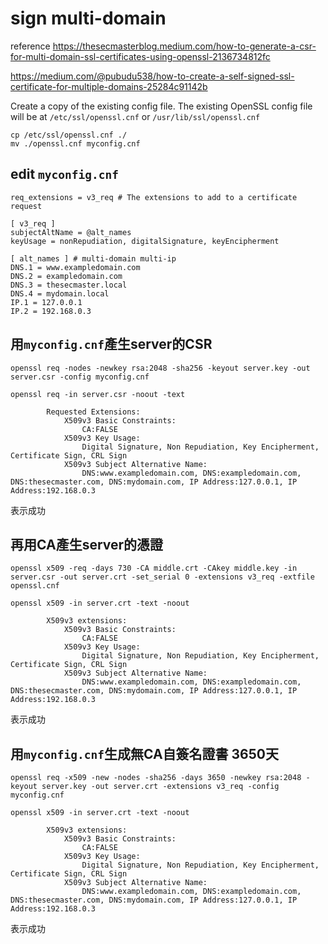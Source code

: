 # sign multi-domain 

reference https://thesecmasterblog.medium.com/how-to-generate-a-csr-for-multi-domain-ssl-certificates-using-openssl-2136734812fc

https://medium.com/@pubudu538/how-to-create-a-self-signed-ssl-certificate-for-multiple-domains-25284c91142b

Create a copy of the existing config file. The existing OpenSSL config file will be at ```/etc/ssl/openssl.cnf``` or ```/usr/lib/ssl/openssl.cnf```



```
cp /etc/ssl/openssl.cnf ./
mv ./openssl.cnf myconfig.cnf
```



## edit ```myconfig.cnf```

```
req_extensions = v3_req # The extensions to add to a certificate request
```
```
[ v3_req ]
subjectAltName = @alt_names 
keyUsage = nonRepudiation, digitalSignature, keyEncipherment
```
```
[ alt_names ] # multi-domain multi-ip
DNS.1 = www.exampledomain.com
DNS.2 = exampledomain.com
DNS.3 = thesecmaster.local
DNS.4 = mydomain.local
IP.1 = 127.0.0.1
IP.2 = 192.168.0.3
```


## 用```myconfig.cnf```產生server的CSR
```
openssl req -nodes -newkey rsa:2048 -sha256 -keyout server.key -out server.csr -config myconfig.cnf
```

```
openssl req -in server.csr -noout -text
```
```
        Requested Extensions:
            X509v3 Basic Constraints: 
                CA:FALSE
            X509v3 Key Usage: 
                Digital Signature, Non Repudiation, Key Encipherment, Certificate Sign, CRL Sign
            X509v3 Subject Alternative Name: 
                DNS:www.exampledomain.com, DNS:exampledomain.com, DNS:thesecmaster.com, DNS:mydomain.com, IP Address:127.0.0.1, IP Address:192.168.0.3
```
表示成功



## 再用CA產生server的憑證
```
openssl x509 -req -days 730 -CA middle.crt -CAkey middle.key -in server.csr -out server.crt -set_serial 0 -extensions v3_req -extfile openssl.cnf
```
```
openssl x509 -in server.crt -text -noout
```
```
        X509v3 extensions:
            X509v3 Basic Constraints: 
                CA:FALSE
            X509v3 Key Usage: 
                Digital Signature, Non Repudiation, Key Encipherment, Certificate Sign, CRL Sign
            X509v3 Subject Alternative Name: 
                DNS:www.exampledomain.com, DNS:exampledomain.com, DNS:thesecmaster.com, DNS:mydomain.com, IP Address:127.0.0.1, IP Address:192.168.0.3
```
表示成功





## 用```myconfig.cnf```生成無CA自簽名證書 3650天
```
openssl req -x509 -new -nodes -sha256 -days 3650 -newkey rsa:2048 -keyout server.key -out server.crt -extensions v3_req -config myconfig.cnf
```
```
openssl x509 -in server.crt -text -noout
```
```
        X509v3 extensions:
            X509v3 Basic Constraints: 
                CA:FALSE
            X509v3 Key Usage: 
                Digital Signature, Non Repudiation, Key Encipherment, Certificate Sign, CRL Sign
            X509v3 Subject Alternative Name: 
                DNS:www.exampledomain.com, DNS:exampledomain.com, DNS:thesecmaster.com, DNS:mydomain.com, IP Address:127.0.0.1, IP Address:192.168.0.3
```
表示成功